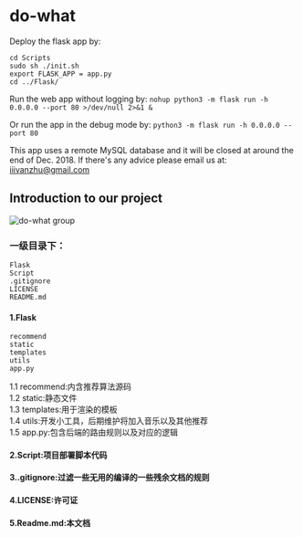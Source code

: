 # do-what
Deploy the flask app by:
```
cd Scripts
sudo sh ./init.sh
export FLASK_APP = app.py
cd ../Flask/
```
Run the web app without logging by:
```nohup python3 -m flask run -h 0.0.0.0 --port 80 >/dev/null 2>&1 &```

Or run the app in the debug mode by:
```python3 -m flask run -h 0.0.0.0 --port 80```

This app uses a remote MySQL database and it will be closed at around the end of Dec. 2018.
If there's any advice please email us at: iiivanzhu@gmail.com  

## Introduction to our project
![do-what group](https://github.com/CAID-ERA/do-what/raw/master/Flask/static/architect.png) 
 
### 一级目录下：
```
Flask
Script
.gitignore
LICENSE
README.md
```
#### 1.Flask
```
recommend
static
templates
utils
app.py
```
1.1 recommend:内含推荐算法源码  
1.2 static:静态文件  
1.3 templates:用于渲染的模板  
1.4 utils:开发小工具，后期维护将加入音乐以及其他推荐  
1.5 app.py:包含后端的路由规则以及对应的逻辑  

#### 2.Script:项目部署脚本代码  
#### 3..gitignore:过滤一些无用的编译的一些残余文档的规则  
#### 4.LICENSE:许可证  
#### 5.Readme.md:本文档  


